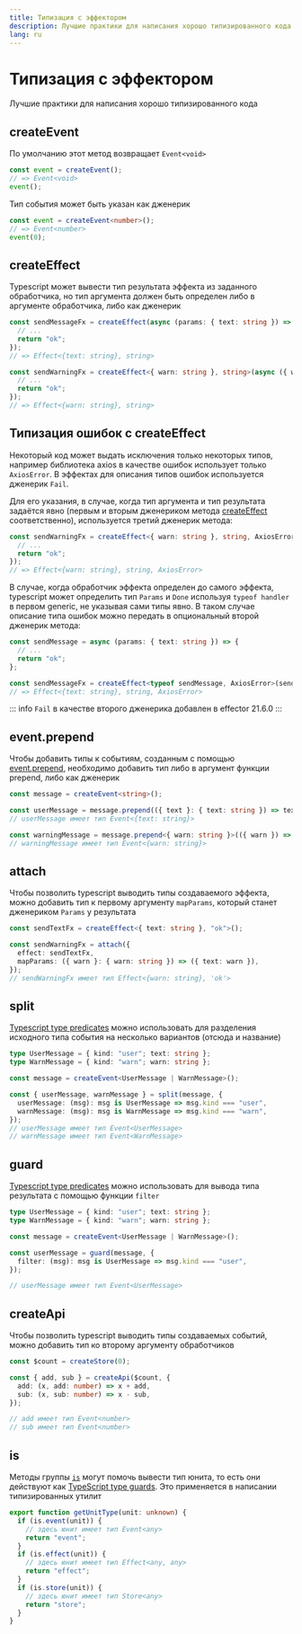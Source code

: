 ```yaml
---
title: Типизация с эффектором
description: Лучшие практики для написания хорошо типизированного кода
lang: ru
---
```


# Типизация с эффектором

Лучшие практики для написания хорошо типизированного кода

## createEvent

По умолчанию этот метод возвращает `Event<void>`

```typescript
const event = createEvent();
// => Event<void>
event();
```

Тип события может быть указан как дженерик

```typescript
const event = createEvent<number>();
// => Event<number>
event(0);
```

## createEffect

Typescript может вывести тип результата эффекта из заданного обработчика, но тип аргумента должен быть определен либо в аргументе обработчика, либо как дженерик

```typescript
const sendMessageFx = createEffect(async (params: { text: string }) => {
  // ...
  return "ok";
});
// => Effect<{text: string}, string>

const sendWarningFx = createEffect<{ warn: string }, string>(async ({ warn }) => {
  // ...
  return "ok";
});
// => Effect<{warn: string}, string>
```

## Типизация ошибок с createEffect

Некоторый код может выдать исключения только некоторых типов, например библиотека axios в качестве ошибок использует только `AxiosError`. В эффектах для описания типов ошибок используется дженерик `Fail`.

Для его указания, в случае, когда тип аргумента и тип результата задаётся явно (первым и вторым дженериком метода [createEffect](/ru/api/effector/createEffect.md) соответственно), используется третий дженерик метода:

```typescript
const sendWarningFx = createEffect<{ warn: string }, string, AxiosError>(async ({ warn }) => {
  // ...
  return "ok";
});
// => Effect<{warn: string}, string, AxiosError>
```

В случае, когда обработчик эффекта определен до самого эффекта, typescript может определить тип `Params` и `Done` используя `typeof handler` в первом generic, не указывая сами типы явно. В таком случае описание типа ошибок можно передать в опциональный второй дженерик метода:

```typescript
const sendMessage = async (params: { text: string }) => {
  // ...
  return "ok";
};

const sendMessageFx = createEffect<typeof sendMessage, AxiosError>(sendMessage);
// => Effect<{text: string}, string, AxiosError>
```

::: info
`Fail` в качестве второго дженерика добавлен в effector 21.6.0
:::

## event.prepend

Чтобы добавить типы к событиям, созданным с помощью [event.prepend](/ru/api/effector/Event.md#prependfn), необходимо добавить тип либо в аргумент функции prepend, либо как дженерик

```typescript
const message = createEvent<string>();

const userMessage = message.prepend(({ text }: { text: string }) => text);
// userMessage имеет тип Event<{text: string}>

const warningMessage = message.prepend<{ warn: string }>(({ warn }) => warn);
// warningMessage имеет тип Event<{warn: string}>
```

## attach

Чтобы позволить typescript выводить типы создаваемого эффекта, можно добавить тип к первому аргументу `mapParams`, который станет дженериком `Params` у результата

```typescript
const sendTextFx = createEffect<{ text: string }, "ok">();

const sendWarningFx = attach({
  effect: sendTextFx,
  mapParams: ({ warn }: { warn: string }) => ({ text: warn }),
});
// sendWarningFx имеет тип Effect<{warn: string}, 'ok'>
```

## split

[Typescript type predicates](https://www.typescriptlang.org/docs/handbook/advanced-types.html#using-type-predicates) можно использовать для разделения исходного типа события на несколько вариантов (отсюда и название)

```typescript
type UserMessage = { kind: "user"; text: string };
type WarnMessage = { kind: "warn"; warn: string };

const message = createEvent<UserMessage | WarnMessage>();

const { userMessage, warnMessage } = split(message, {
  userMessage: (msg): msg is UserMessage => msg.kind === "user",
  warnMessage: (msg): msg is WarnMessage => msg.kind === "warn",
});
// userMessage имеет тип Event<UserMessage>
// warnMessage имеет тип Event<WarnMessage>
```

## guard

[Typescript type predicates](https://www.typescriptlang.org/docs/handbook/advanced-types.html#using-type-predicates) можно использовать для вывода типа результата с помощью функции `filter`

```typescript
type UserMessage = { kind: "user"; text: string };
type WarnMessage = { kind: "warn"; warn: string };

const message = createEvent<UserMessage | WarnMessage>();

const userMessage = guard(message, {
  filter: (msg): msg is UserMessage => msg.kind === "user",
});

// userMessage имеет тип Event<UserMessage>
```

## createApi

Чтобы позволить typescript выводить типы создаваемых событий, можно добавить тип ко второму аргументу обработчиков

```typescript
const $count = createStore(0);

const { add, sub } = createApi($count, {
  add: (x, add: number) => x + add,
  sub: (x, sub: number) => x - sub,
});

// add имеет тип Event<number>
// sub имеет тип Event<number>
```

## is

Методы группы [`is`](/ru/api/effector/is.md) могут помочь вывести тип юнита, то есть они действуют как [TypeScript type guards](https://www.typescriptlang.org/docs/handbook/advanced-types.html#type-guards-and-differentiating-types). Это применяется в написании типизированных утилит

```typescript
export function getUnitType(unit: unknown) {
  if (is.event(unit)) {
    // здесь юнит имеет тип Event<any>
    return "event";
  }
  if (is.effect(unit)) {
    // здесь юнит имеет тип Effect<any, any>
    return "effect";
  }
  if (is.store(unit)) {
    // здесь юнит имеет тип Store<any>
    return "store";
  }
}
```

